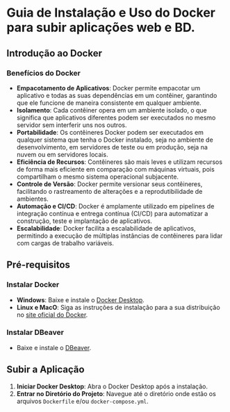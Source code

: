 # Guia de Instalação e Uso do Docker para subir aplicações web e BD.

## Introdução ao Docker

### Benefícios do Docker
- **Empacotamento de Aplicativos**: Docker permite empacotar um aplicativo e todas as suas dependências em um contêiner, garantindo que ele funcione de maneira consistente em qualquer ambiente.
- **Isolamento**: Cada contêiner opera em um ambiente isolado, o que significa que aplicativos diferentes podem ser executados no mesmo servidor sem interferir uns nos outros.
- **Portabilidade**: Os contêineres Docker podem ser executados em qualquer sistema que tenha o Docker instalado, seja no ambiente de desenvolvimento, em servidores de teste ou em produção, seja na nuvem ou em servidores locais.
- **Eficiência de Recursos**: Contêineres são mais leves e utilizam recursos de forma mais eficiente em comparação com máquinas virtuais, pois compartilham o mesmo sistema operacional subjacente.
- **Controle de Versão**: Docker permite versionar seus contêineres, facilitando o rastreamento de alterações e a reprodutibilidade de ambientes.
- **Automação e CI/CD**: Docker é amplamente utilizado em pipelines de integração contínua e entrega contínua (CI/CD) para automatizar a construção, teste e implantação de aplicativos.
- **Escalabilidade**: Docker facilita a escalabilidade de aplicativos, permitindo a execução de múltiplas instâncias de contêineres para lidar com cargas de trabalho variáveis.

## Pré-requisitos

### Instalar Docker
- **Windows**: Baixe e instale o [Docker Desktop](https://www.docker.com/products/docker-desktop).
- **Linux e MacO**: Siga as instruções de instalação para a sua distribuição no [site oficial do Docker](https://docs.docker.com/engine/install/).

### Instalar DBeaver
- Baixe e instale o [DBeaver](https://dbeaver.io/download/).

## Subir a Aplicação 
1. **Iniciar Docker Desktop**: Abra o Docker Desktop após a instalação.
2. **Entrar no Diretório do Projeto**: Navegue até o diretório onde estão os arquivos `Dockerfile` e/ou `docker-compose.yml`.
